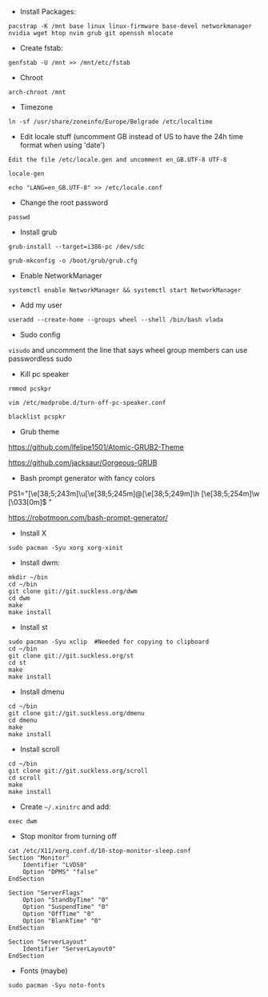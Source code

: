 - Install Packages:

 `pacstrap -K /mnt base linux linux-firmware base-devel networkmanager nvidia wget htop nvim grub git openssh mlocate`

- Create fstab:

`genfstab -U /mnt >> /mnt/etc/fstab`

- Chroot 

`arch-chroot /mnt`

- Timezone

`ln -sf /usr/share/zoneinfo/Europe/Belgrade /etc/localtime`

- Edit locale stuff (uncomment GB instead of US to have the 24h time format when using 'date')

`Edit the file /etc/locale.gen and uncomment en_GB.UTF-8 UTF-8`

`locale-gen`

`echo "LANG=en_GB.UTF-8" >> /etc/locale.conf`

- Change the root password

`passwd`

- Install grub

`grub-install --target=i386-pc /dev/sdc`

`grub-mkconfig -o /boot/grub/grub.cfg`

- Enable NetworkManager

`systemctl enable NetworkManager && systemctl start NetworkManager`

- Add my user

`useradd --create-home --groups wheel --shell /bin/bash vlada`

- Sudo config

`visudo` and uncomment the line that says wheel group members can use passwordless sudo

- Kill pc speaker

`rmmod pcskpr` 

`vim /etc/modprobe.d/turn-off-pc-speaker.conf` 

`blacklist pcspkr`

- Grub theme

https://github.com/lfelipe1501/Atomic-GRUB2-Theme

https://github.com/jacksaur/Gorgeous-GRUB

- Bash prompt generator with fancy colors

PS1="\[\e[38;5;243m\]\u\[\e[38;5;245m\]@\[\e[38;5;249m\]\h \[\e[38;5;254m\]\w \[\033[0m\]$ "

https://robotmoon.com/bash-prompt-generator/


- Install X

`sudo pacman -Syu xorg xorg-xinit`


- Install dwm:

```
mkdir ~/bin
cd ~/bin
git clone git://git.suckless.org/dwm
cd dwm
make
make install
```

* Install st

```
sudo pacman -Syu xclip  #Needed for copying to clipboard
cd ~/bin
git clone git://git.suckless.org/st
cd st
make
make install
```

* Install dmenu

```
cd ~/bin
git clone git://git.suckless.org/dmenu
cd dmenu
make
make install
```

* Install scroll

```
cd ~/bin
git clone git://git.suckless.org/scroll
cd scroll
make
make install
```


* Create `~/.xinitrc` and add:

`exec dwm`


* Stop monitor from turning off

```
cat /etc/X11/xorg.conf.d/10-stop-monitor-sleep.conf
Section "Monitor"
    Identifier "LVDS0"
    Option "DPMS" "false"
EndSection

Section "ServerFlags"
    Option "StandbyTime" "0"
    Option "SuspendTime" "0"
    Option "OffTime" "0"
    Option "BlankTime" "0"
EndSection

Section "ServerLayout"
    Identifier "ServerLayout0"
EndSection
```

* Fonts (maybe)

`sudo pacman -Syu noto-fonts`

